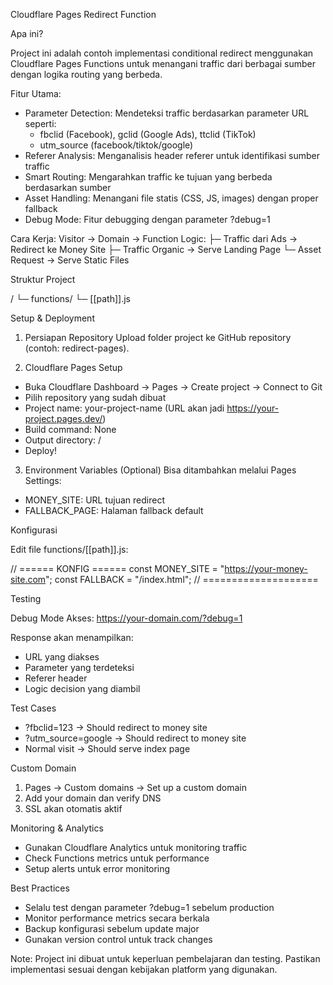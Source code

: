 Cloudflare Pages Redirect Function

Apa ini?

Project ini adalah contoh implementasi conditional redirect menggunakan Cloudflare Pages Functions untuk menangani traffic dari berbagai sumber dengan logika routing yang berbeda.

Fitur Utama:
- Parameter Detection: Mendeteksi traffic berdasarkan parameter URL seperti:
  * fbclid (Facebook), gclid (Google Ads), ttclid (TikTok)
  * utm_source (facebook/tiktok/google)
- Referer Analysis: Menganalisis header referer untuk identifikasi sumber traffic
- Smart Routing: Mengarahkan traffic ke tujuan yang berbeda berdasarkan sumber
- Asset Handling: Menangani file statis (CSS, JS, images) dengan proper fallback
- Debug Mode: Fitur debugging dengan parameter ?debug=1

Cara Kerja:
Visitor → Domain → Function Logic:
├─ Traffic dari Ads → Redirect ke Money Site
├─ Traffic Organic → Serve Landing Page
└─ Asset Request → Serve Static Files

Struktur Project

/
└─ functions/
   └─ [[path]].js

Setup & Deployment

1. Persiapan Repository
Upload folder project ke GitHub repository (contoh: redirect-pages).

2. Cloudflare Pages Setup
- Buka Cloudflare Dashboard → Pages → Create project → Connect to Git
- Pilih repository yang sudah dibuat
- Project name: your-project-name (URL akan jadi https://your-project.pages.dev/)
- Build command: None
- Output directory: /
- Deploy!

3. Environment Variables (Optional)
Bisa ditambahkan melalui Pages Settings:
- MONEY_SITE: URL tujuan redirect
- FALLBACK_PAGE: Halaman fallback default

Konfigurasi

Edit file functions/[[path]].js:

// ====== KONFIG ======
const MONEY_SITE = "https://your-money-site.com";
const FALLBACK = "/index.html";
// ====================

Testing

Debug Mode
Akses: https://your-domain.com/?debug=1

Response akan menampilkan:
- URL yang diakses
- Parameter yang terdeteksi  
- Referer header
- Logic decision yang diambil

Test Cases
- ?fbclid=123 → Should redirect to money site
- ?utm_source=google → Should redirect to money site  
- Normal visit → Should serve index page

Custom Domain

1. Pages → Custom domains → Set up a custom domain
2. Add your domain dan verify DNS
3. SSL akan otomatis aktif

Monitoring & Analytics

- Gunakan Cloudflare Analytics untuk monitoring traffic
- Check Functions metrics untuk performance
- Setup alerts untuk error monitoring

Best Practices

- Selalu test dengan parameter ?debug=1 sebelum production
- Monitor performance metrics secara berkala
- Backup konfigurasi sebelum update major
- Gunakan version control untuk track changes

Note: Project ini dibuat untuk keperluan pembelajaran dan testing. Pastikan implementasi sesuai dengan kebijakan platform yang digunakan.
